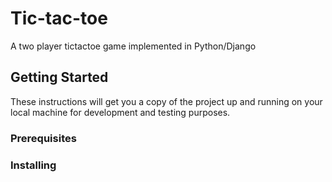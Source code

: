 # Tic-tac-toe

A two player tictactoe game implemented in Python/Django

## Getting Started

These instructions will get you a copy of the project up and running on your local machine for development and testing purposes.

### Prerequisites

### Installing
